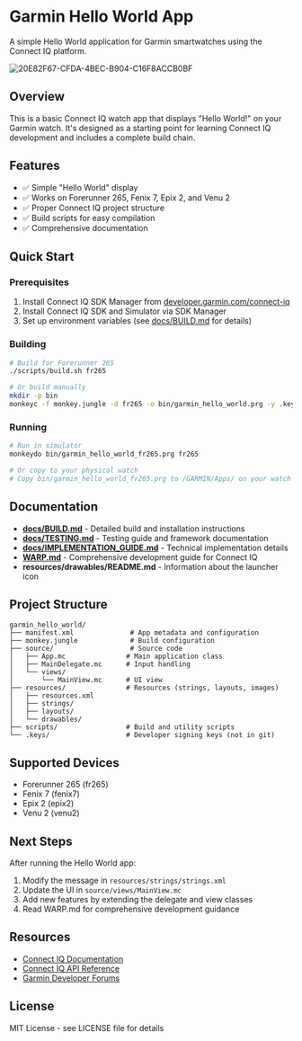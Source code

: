 # Garmin Hello World App

A simple Hello World application for Garmin smartwatches using the Connect IQ platform.

![20E82F67-CFDA-4BEC-B904-C16F8ACCB0BF](https://github.com/user-attachments/assets/71851cea-1c31-49b8-97d1-54f9af331be9)

## Overview

This is a basic Connect IQ watch app that displays "Hello World!" on your Garmin watch. It's designed as a starting point for learning Connect IQ development and includes a complete build chain.

## Features

- ✅ Simple "Hello World" display
- ✅ Works on Forerunner 265, Fenix 7, Epix 2, and Venu 2
- ✅ Proper Connect IQ project structure
- ✅ Build scripts for easy compilation
- ✅ Comprehensive documentation

## Quick Start

### Prerequisites

1. Install Connect IQ SDK Manager from [developer.garmin.com/connect-iq](https://developer.garmin.com/connect-iq)
2. Install Connect IQ SDK and Simulator via SDK Manager
3. Set up environment variables (see [docs/BUILD.md](docs/BUILD.md) for details)

### Building

```bash
# Build for Forerunner 265
./scripts/build.sh fr265

# Or build manually
mkdir -p bin
monkeyc -f monkey.jungle -d fr265 -o bin/garmin_hello_world.prg -y .keys/developer_key.der
```

### Running

```bash
# Run in simulator
monkeydo bin/garmin_hello_world_fr265.prg fr265

# Or copy to your physical watch
# Copy bin/garmin_hello_world_fr265.prg to /GARMIN/Apps/ on your watch
```

## Documentation

- **[docs/BUILD.md](docs/BUILD.md)** - Detailed build and installation instructions
- **[docs/TESTING.md](docs/TESTING.md)** - Testing guide and framework documentation
- **[docs/IMPLEMENTATION_GUIDE.md](docs/IMPLEMENTATION_GUIDE.md)** - Technical implementation details
- **[WARP.md](WARP.md)** - Comprehensive development guide for Connect IQ
- **resources/drawables/README.md** - Information about the launcher icon

## Project Structure

```
garmin_hello_world/
├── manifest.xml              # App metadata and configuration
├── monkey.jungle             # Build configuration
├── source/                   # Source code
│   ├── App.mc               # Main application class
│   ├── MainDelegate.mc      # Input handling
│   └── views/
│       └── MainView.mc      # UI view
├── resources/               # Resources (strings, layouts, images)
│   ├── resources.xml
│   ├── strings/
│   ├── layouts/
│   └── drawables/
├── scripts/                 # Build and utility scripts
└── .keys/                   # Developer signing keys (not in git)
```

## Supported Devices

- Forerunner 265 (fr265)
- Fenix 7 (fenix7)
- Epix 2 (epix2)
- Venu 2 (venu2)

## Next Steps

After running the Hello World app:

1. Modify the message in `resources/strings/strings.xml`
2. Update the UI in `source/views/MainView.mc`
3. Add new features by extending the delegate and view classes
4. Read WARP.md for comprehensive development guidance

## Resources

- [Connect IQ Documentation](https://developer.garmin.com/connect-iq/)
- [Connect IQ API Reference](https://developer.garmin.com/connect-iq/api-docs/)
- [Garmin Developer Forums](https://forums.garmin.com/developer/)

## License

MIT License - see LICENSE file for details
